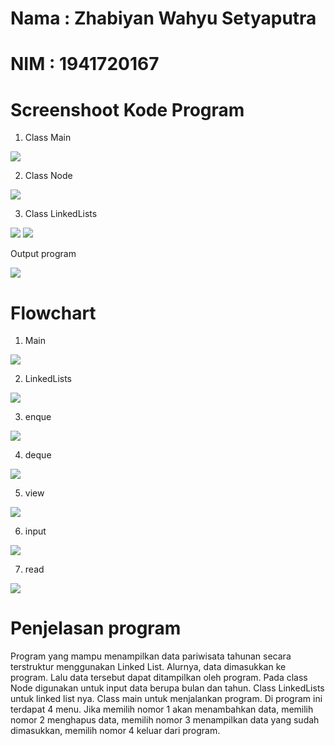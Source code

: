 # Nama  : Zhabiyan Wahyu Setyaputra
# NIM   : 1941720167

# Screenshoot Kode Program

1. Class Main

<img src = main.PNG>

2. Class Node

<img src = node.png>

3. Class LinkedLists

<img src = linkedlists1.png>
<img src = linkedlists2.png>

Output program

<img src = output.png>

# Flowchart
1. Main

<img src = mainn.png>

2. LinkedLists

<img src = linkedlists.png>

3. enque

<img src = enque.png>

4. deque

<img src = deque.png>

5. view

<img src = view.png>

6. input

<img src = input.png>

7. read

<img src = read.png>

# Penjelasan program
 Program yang mampu menampilkan data pariwisata tahunan secara terstruktur menggunakan Linked List. Alurnya, data dimasukkan ke program. Lalu data tersebut dapat ditampilkan oleh program. Pada class Node digunakan untuk input data berupa bulan dan tahun. Class LinkedLists untuk linked list nya. Class main untuk menjalankan program. Di program ini terdapat 4 menu. Jika memilih nomor 1 akan menambahkan data, memilih nomor 2 menghapus data, memilih nomor 3 menampilkan data yang sudah dimasukkan, memilih nomor 4 keluar dari program. 
